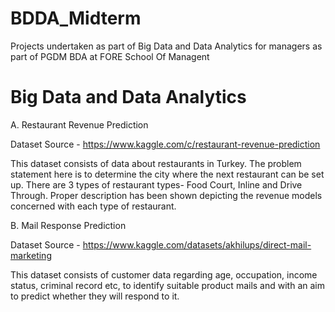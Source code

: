 # BDDA_Midterm
Projects undertaken as part of Big Data and Data Analytics for managers as part of PGDM BDA at FORE School Of Managent


# Big Data and Data Analytics

A. Restaurant Revenue Prediction

Dataset Source - https://www.kaggle.com/c/restaurant-revenue-prediction

This dataset consists of data about restaurants in Turkey. The problem statement here is to determine the city where the 
next restaurant can be set up. There are 3 types of restaurant types- Food Court, Inline and Drive Through. Proper description 
has been shown depicting the revenue models concerned with each type of restaurant.


B. Mail Response Prediction

Dataset Source - https://www.kaggle.com/datasets/akhilups/direct-mail-marketing

This dataset consists of customer data regarding age, occupation, income status, criminal record etc, to identify suitable product 
mails and with an aim to predict whether they will respond to it.
